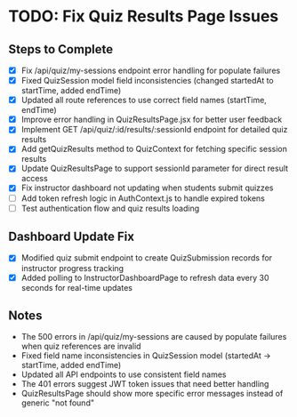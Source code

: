 # TODO: Fix Quiz Results Page Issues

## Steps to Complete

- [x] Fix /api/quiz/my-sessions endpoint error handling for populate failures
- [x] Fixed QuizSession model field inconsistencies (changed startedAt to startTime, added endTime)
- [x] Updated all route references to use correct field names (startTime, endTime)
- [x] Improve error handling in QuizResultsPage.jsx for better user feedback
- [x] Implement GET /api/quiz/:id/results/:sessionId endpoint for detailed quiz results
- [x] Add getQuizResults method to QuizContext for fetching specific session results
- [x] Update QuizResultsPage to support sessionId parameter for direct result access
- [x] Fix instructor dashboard not updating when students submit quizzes
- [ ] Add token refresh logic in AuthContext.js to handle expired tokens
- [ ] Test authentication flow and quiz results loading

## Dashboard Update Fix

- [x] Modified quiz submit endpoint to create QuizSubmission records for instructor progress tracking
- [x] Added polling to InstructorDashboardPage to refresh data every 30 seconds for real-time updates

## Notes
- The 500 errors in /api/quiz/my-sessions are caused by populate failures when quiz references are invalid
- Fixed field name inconsistencies in QuizSession model (startedAt -> startTime, added endTime)
- Updated all API endpoints to use consistent field names
- The 401 errors suggest JWT token issues that need better handling
- QuizResultsPage should show more specific error messages instead of generic "not found"
